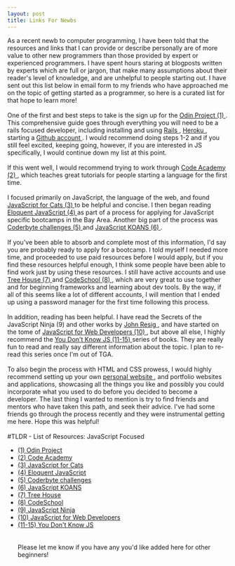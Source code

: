 ```yaml
---
layout: post
title: Links For Newbs
---
```


As a recent newb to computer programming, I have been told that the resources and links that I can provide or describe personally are of more value to other new programmers than those provided by expert or experienced programmers. I have spent hours staring at blogposts written by experts which are full or jargon, that make many assumptions about their reader's level of knowledge, and are unhelpful to people starting out. I have sent out this list below in email form to my friends who have approached me on the topic of getting started as a programmer, so here is a curated list for that hope to learn more!<br /> <br /> One of the first and best steps to take is the sign up for the <a href="http://www.theodinproject.com/"> Odin Project (1) </a>. This comprehensive guide goes through everything you will need to be a rails focused developer, including installing and using <a href="http://rubyonrails.org/"> Rails </a>, <a href="https://www.heroku.com/"> Heroku </a>, starting a <a href="https://github.com/"> Github account </a>. I would recommend doing steps 1-2 and if you still feel excited, keeping going, however, if you are interested in JS specifically, I would continue down my list at this point. <br /> <br /> If this went well, I would recommend trying to work through <a href="http://www.codecademy.com/"> Code Academy (2) </a>, which teaches great tutorials for people starting a language for the first time. <br /> <br /> I focused primarily on JavaScript, the language of the web, and found <a href="http://jsforcats.com/"> JavaScript for Cats (3) </a> to be helpful and concise. I then began reading <a href="http://eloquentjavascript.net/"> Eloquent JavaScript (4) </a> as part of a process for applying for JavaScript specific bootcamps in the Bay Area. Another big part of the process was <a href="http://coderbyte.com/"> Coderbyte challenges (5) </a> and <a href="http://www.davidlaing.com/2010/07/19/learning-functional-javascript-through-koans/"> JavaScript KOANS (6) </a>. <br /> <br /> If you've been able to absorb and complete most of this information, I'd say you are probably ready to apply for a bootcamp. I told myself I needed more time, and proceeded to use paid resources before I would apply, but if you find these resources helpful enough, I think some people have been able to find work just by using these resources. I still have active accounts and use <a href="https://teamtreehouse.com"> Tree House (7) </a> and <a href="https://www.codeschool.com/"> CodeSchool (8) </a>, which are very great to use together and for beginning frameworks and learning about dev tools. By the way, if all of this seems like a lot of different accounts, I will mention that I ended up using a password manager for the first time following this process. <br /> <br /> In addition, reading has been helpful. I have read the Secrets of the JavaScript Ninja (9) and other works by <a href="http://ejohn.org/apps/learn/"> John Resig </a>, and have started on the tome of <a href="http://m.friendfeed-media.com/95a8434720c64a63e96ff8c4364fb595d9e98c36"> JavaScript for Web Developers (10) </a>, but above all else, I highly recommend the <a href="https://github.com/getify/You-Dont-Know-JS"> You Don't Know JS (11-15) </a> series of books. They are really fun to read and really say different information about the topic. I plan to re-read this series once I'm out of TGA. <br /> <br/> To also begin the process with HTML and CSS prowess, I would highly recommend setting up your own <a href="http://chrissalam.com"> personal website </a>, and portfolio websites and applications, showcasing all the things you like and possibly you could incorporate what you used to do before you decided to become a developer. The last thing I wanted to mention is try to find friends and mentors who have taken this path, and seek their advice. I've had some friends go through the process recently and they were instrumental getting me here. Hope this was helpful! <br /><br /> #TLDR - List of Resources: JavaScript Focused<ul><li><a href="http://www.theodinproject.com/">(1) Odin Project</a></li><li><a href="http://www.codecademy.com/">(2) Code Academy</a></li><li><a href="http://jsforcats.com/">(3) JavaScript for Cats</a></li><li><a href="http://eloquentjavascript.net/">(4) Eloquent JavaScript</a></li><li><a href="http://coderbyte.com/">(5) Coderbyte challenges</a></li><li><a href="http://www.davidlaing.com/2010/07/19/learning-functional-javascript-through-koans/">(6) JavaScript KOANS</a></li><li><a href="https://teamtreehouse.com">(7) Tree House</a></li><li><a href="https://www.codeschool.com/">(8) CodeSchool</a></li><li><a href="http://www.manning.com/resig/">(9) JavaScript Ninja</li></a><li><a href="http://m.friendfeed-media.com/95a8434720c64a63e96ff8c4364fb595d9e98c36">(10) JavaScript for Web Developers</a></li><li><a href="https://github.com/getify/You-Dont-Know-JS">(11-15) You Don't Know JS</a></li>
<br /> <br /> Please let me know if you have any you'd like added here for other beginners!